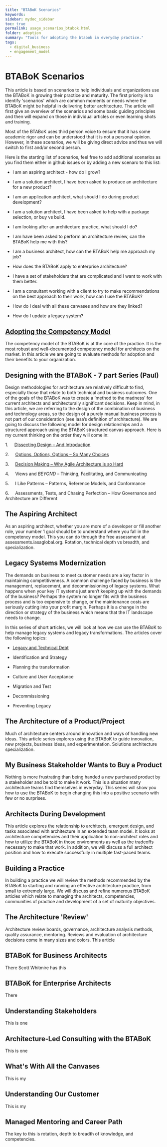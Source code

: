 ```yaml
---
title: "BTABoK Scenarios"
keywords: 
sidebar: mydoc_sidebar
toc: true
permalink: usage_scenarios_btabok.html
folder: adoption
summary: "Tools for adopting the btabok in everyday practice."
tags: 
  - digital_business
  - engagement_model
---
```


# BTABoK Scenarios

This article is based on scenarios to help individuals and organizations use the BTABoK in growing their practice and maturity. The first priority is to identify 'scenarios' which are common moments or needs where the BTABoK might be helpful in delivering better architecture. The article will first give an overview of the scenarios and some basic guiding principles and then will expand on those in individual articles or even learning shots and training. 

Most of the BTABoK uses third person voice to ensure that it has some academic rigor and can be understood that it is not a personal opinion. However, in these scenarios, we will be giving direct advice and thus we will switch to first and/or second person. 

Here is the starting list of scenarios,  feel free to add additional scenarios as you find them either in github issues or by adding a new scenaro to this list: 

- I am an aspiring architect - how do I grow?

- I am a solution architect, I have been asked to produce an architecture for a new product?

- I am an application architect, what should I do during product development?

- I am a solution architect, I have been asked to help with a package selection, or buy vs build.

- I am looking after an architecture practice, what should I do?

- I am have been asked to perform an architecture review, can the BTABoK help me with this?

- I am a business architect, how can the BTABoK help me approach my job?

- How does the BTABoK apply to enterprise architecture?

- I have a set of stakeholders that are complicated and I want to work with them better. 

- I am a consultant working with a client to try to make recommendations on the best approach to their work, how can I use the BTABoK?

- How do I deal with all these canvases and how are they linked?

- How do I update a legacy system?

## [Adopting the Competency Model](../btabok_overview/adopting_the_competency_model.md)

The competency model of the BTABoK is at the core of the practice. It is the most robust and well-documented competency model for architects on the market. In this article we are going to evaluate methods for adoption and their benefits to your organization.

## Designing with the BTABoK - 7 part Series (Paul)

Design methodologies for architecture are relatively difficult to find, especially those that relate to both technical and business outcomes. One of the goals of the BTABoK was to create a ‘method to the madness’ for current architects and architecturally significant decisions. Keep in mind, in this article, we are referring to the design of the combination of business and technology areas, so the design of a purely manual business process is not part of our consideration (see Iasa’s definition of architecture). We are going to discuss the following model for design relationships and a structured approach using the BTABoK structured canvas approach. Here is my current thinking on the order they will come in:

1.     [Dissecting Design – And Introduction](../btabok_overview/design_overview_1.md)

2.     [Options, Options, Options – So Many Choices](../btabok_overview/design_overview_2.md)

3.     [Decision Making – Why Agile Architecture is so Hard](../btabok_overview/design_overview_3.md)

4.     Views and *BEYOND* – Thinking, Facilitating, and Communicating

5.     I Like Patterns – Patterns, Reference Models, and Conformance

6.     Assessments, Tests, and Chasing Perfection – How Governance and Architecture are Different

## The Aspiring Architect

As an aspiring architect, whether you are more of a developer or fill another role, your number 1 goal should be to understand where you fall in the competency model. This you can do through the free assessment at assessments.iasaglobal.org. Rotation, technical depth vs breadth, and specialization.

## Legacy Systems Modernization

The demands on business to meet customer needs are a key factor in maintaining competitiveness. A common challenge faced by business is the management, replacement, and decommissioning of legacy systems. What happens when your key IT systems just aren’t keeping up with the demands of the business? Perhaps the system no longer fits with the business process and is too expensive to change, or the maintenance costs are seriously cutting into your profit margin. Perhaps it is a change in the direction or strategy of the business which means that the IT landscape needs to change.

In this series of short articles, we will look at how we can use the BTABoK to help manage legacy systems and legacy transformations. The articles cover the following topics:

- [Legacy and Technical Debt](../btabok_overview/legacy_and_technical_debt.md)

- Identification and Strategy

- Planning the transformation

- Culture and User Acceptance

- Migration and Test

- Decommissioning

- Preventing Legacy

## The Architecture of a Product/Project

Much of architecture centers around innovation and ways of handling new ideas. This article series explores using the BTABoK to guide innovation, new projects, business ideas, and experimentation. Solutions architecture specialization. 

## My Business Stakeholder Wants to Buy a Product

Nothing is more frustrating than being handed a new purchased product by a stakeholder and be told to make it work. This is a situation many architecture teams find themselves in everyday. This series will show you how to use the BTABoK to begin changing this into a positive scenario with few or no surprises. 

## Architects During Development

This article explores the relationship to architects, emergent design, and tasks associated with architecture in an extended team model. It looks at architecture competencies and their application to non-architect roles and how to utilize the BTABoK in those environments as well as the tradeoffs necessary to make that work. In addition, we will discuss a full architect position and how to execute successfully in multiple fast-paced teams. 

## Building a Practice

In building a practice we will review the methods recommended by the BTABoK to starting and running an effective architecture practice, from small to extremely large. We will discuss and refine numerous BTABoK articles which relate to managing the architects, competencies, communities of practice and development of a set of maturity objectives. 

## The Architecture 'Review'

Architecture review boards, governance, architecture analysis methods, quality assurance, mentoring. Reviews and evaluation of architecture decisions come in many sizes and colors. This article 

## BTABoK for Business Architects

There
Scott Whitmire has this

## BTABoK for Enterprise Architects

There

## Understanding Stakeholders

This is one

## Architecture-Led Consulting with the BTABoK

This is one

## What's With All the Canvases

This is my 

## Understanding Our Customer

This is my

## Managed Mentoring and Career Path

The key to this is rotation, depth to breadth of knowledge, and competencies.

## 

